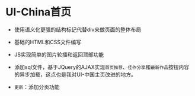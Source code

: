 # UI-China首页

- 使用语义化更强的结构标记代替div来做页面的整体布局

- 基础的HTML和CSS文件编写

- JS实现简单的图片轮播和返回顶部功能

- 添加sql文件，基于JQuery的AJAX实现`首页推荐`、`佳作分享`和`最新作品`按钮内容的异步加载，这点也是我对UI-中国主页改进的地方。

- `更新`：添加分页功能
